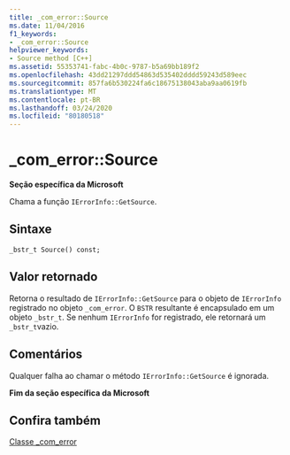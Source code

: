 ```yaml
---
title: _com_error::Source
ms.date: 11/04/2016
f1_keywords:
- _com_error::Source
helpviewer_keywords:
- Source method [C++]
ms.assetid: 55353741-fabc-4b0c-9787-b5a69bb189f2
ms.openlocfilehash: 43dd21297ddd54863d535402dddd59243d589eec
ms.sourcegitcommit: 857fa6b530224fa6c18675138043aba9aa0619fb
ms.translationtype: MT
ms.contentlocale: pt-BR
ms.lasthandoff: 03/24/2020
ms.locfileid: "80180518"
---
```

# <a name="_com_errorsource"></a>_com_error::Source

**Seção específica da Microsoft**

Chama a função `IErrorInfo::GetSource`.

## <a name="syntax"></a>Sintaxe

```
_bstr_t Source() const;
```

## <a name="return-value"></a>Valor retornado

Retorna o resultado de `IErrorInfo::GetSource` para o objeto de `IErrorInfo` registrado no objeto `_com_error`. O `BSTR` resultante é encapsulado em um objeto `_bstr_t`. Se nenhum `IErrorInfo` for registrado, ele retornará um `_bstr_t`vazio.

## <a name="remarks"></a>Comentários

Qualquer falha ao chamar o método `IErrorInfo::GetSource` é ignorada.

**Fim da seção específica da Microsoft**

## <a name="see-also"></a>Confira também

[Classe _com_error](../cpp/com-error-class.md)
